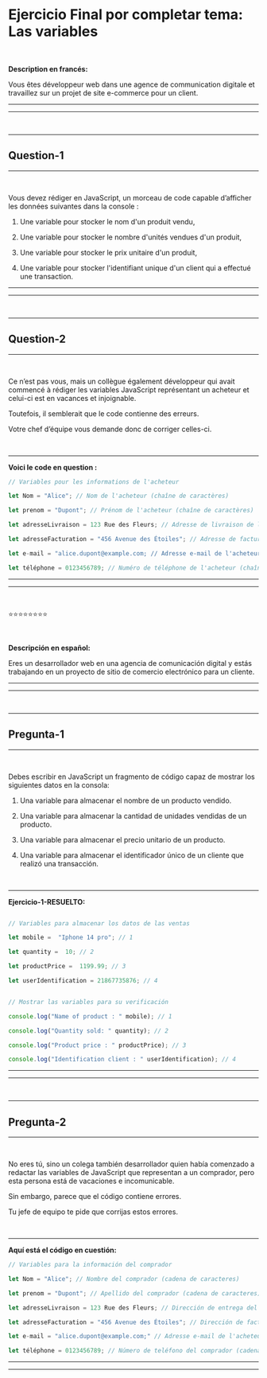 # **Ejercicio Final por completar tema: Las variables**

<br>

**Description en francés:**

Vous êtes développeur web dans une agence de communication digitale et travaillez sur un projet de site e-commerce pour un client.

---

---

<br>

---

## **Question-1**

---

<br>

Vous devez rédiger en JavaScript, un morceau de code capable d’afficher les données suivantes dans la console :

1. Une variable pour stocker le nom d'un produit vendu,

2. Une variable pour stocker le nombre d'unités vendues d'un produit,

3. Une variable pour stocker le prix unitaire d'un produit,

4. Une variable pour stocker l'identifiant unique d'un client qui a effectué une transaction.

---

---

<br>

---

## **Question-2**

---

<br>

Ce n’est pas vous, mais un collègue également développeur qui avait commencé à rédiger les variables JavaScript représentant un acheteur et celui-ci est en vacances et injoignable.

Toutefois, il semblerait que le code contienne des erreurs.

Votre chef d’équipe vous demande donc de corriger celles-ci.

<br>

---

**Voici le code en question :**

```js
// Variables pour les informations de l'acheteur

let Nom = "Alice"; // Nom de l'acheteur (chaîne de caractères)

let prenom = "Dupont"; // Prénom de l'acheteur (chaîne de caractères)

let adresseLivraison = 123 Rue des Fleurs; // Adresse de livraison de l'acheteur (chaîne de caractères)

let adresseFacturation = "456 Avenue des Étoiles"; // Adresse de facturation de l'acheteur (chaîne de caractères)

let e-mail = "alice.dupont@example.com; // Adresse e-mail de l'acheteur (chaîne de caractères)

let téléphone = 0123456789; // Numéro de téléphone de l'acheteur (chaîne de caractères)
```

---

---


<br>


⭐⭐⭐⭐⭐⭐⭐⭐

<br>

**Descripción en español:**

Eres un desarrollador web en una agencia de comunicación digital y estás trabajando en un proyecto de sitio de comercio electrónico para un cliente.

---

---

<br>

---

## **Pregunta-1**

---

<br>

Debes escribir en JavaScript un fragmento de código capaz de mostrar los siguientes datos en la consola:

  1. Una variable para almacenar el nombre de un producto vendido.

  2. Una variable para almacenar la cantidad de unidades vendidas de un producto.

  3. Una variable para almacenar el precio unitario de un producto.

  4. Una variable para almacenar el identificador único de un cliente que realizó una transacción.

<br>

---

**Ejercicio-1-RESUELTO:**

```js

// Variables para almacenar los datos de las ventas

let mobile =  "Iphone 14 pro"; // 1

let quantity =  10; // 2

let productPrice =  1199.99; // 3

let userIdentification = 21867735876; // 4


// Mostrar las variables para su verificación

console.log("Name of product : " mobile); // 1

console.log("Quantity sold: " quantity); // 2

console.log("Product price : " productPrice); // 3

console.log("Identification client : " userIdentification); // 4

```

---

---

<br>

---

## **Pregunta-2**

---

<br>

No eres tú, sino un colega también desarrollador quien había comenzado a redactar las variables de JavaScript que representan a un comprador, pero esta persona está de vacaciones e incomunicable.

Sin embargo, parece que el código contiene errores.

Tu jefe de equipo te pide que corrijas estos errores.

<br>

---

**Aquí está el código en cuestión:**

```js
// Variables para la información del comprador

let Nom = "Alice"; // Nombre del comprador (cadena de caracteres)

let prenom = "Dupont"; // Apellido del comprador (cadena de caracteres)

let adresseLivraison = 123 Rue des Fleurs; // Dirección de entrega del comprador (cadena de caracteres)

let adresseFacturation = "456 Avenue des Étoiles"; // Dirección de facturación del comprador (cadena de caracteres)

let e-mail = "alice.dupont@example.com;" // Adresse e-mail de l'acheteur (chaîne de caractères)

let téléphone = 0123456789; // Número de teléfono del comprador (cadena de caracteres)
```

---

---